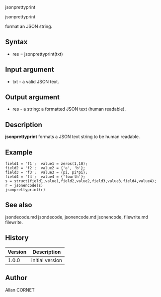 



jsonprettyprint


jsonprettyprint

format an JSON string.

## Syntax

- res = jsonprettyprint(txt)

## Input argument

 - txt - a valid JSON text.

## Output argument

 - res - a string: a formatted JSON text (human readable).

## Description


  <p><b>jsonprettyprint</b> formats a JSON text string to be human readable.</p>


## Example

```Nelson
field1 = 'f1';  value1 = zeros(1,10);
field2 = 'f2';  value2 = {'a', 'b'};
field3 = 'f3';  value3 = {pi, pi*pi};
field4 = 'f4';  value4 = {'fourth'};
s = struct(field1,value1,field2,value2,field3,value3,field4,value4);
r = jsonencode(s)
jsonprettyprint(r)
```

## See also

jsondecode.md jsondecode, jsonencode.md jsonencode, filewrite.md filewrite.
## History

|Version|Description|
|------|------|
|1.0.0|initial version|


## Author

Allan CORNET



